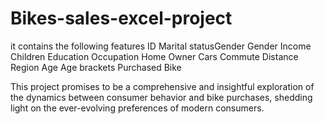 # Bikes-sales-excel-project
it contains the following features
ID	Marital statusGender	Gender	Income	Children	Education	Occupation	Home Owner	Cars	Commute Distance	Region	Age	Age brackets	Purchased Bike


This project promises to be a comprehensive and insightful exploration of the dynamics between consumer behavior and bike purchases, shedding light on the ever-evolving preferences of modern consumers.
